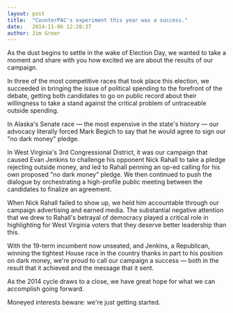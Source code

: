 ```yaml
---
layout: post
title:  "CounterPAC's experiment this year was a success."
date:   2014-11-06 12:28:37
author: Jim Greer
---
```


As the dust begins to settle in the wake of Election Day, we wanted to take a moment and share with you how excited we are about the results of our campaign.
 
In three of the most competitive races that took place this election, we succeeded in bringing the issue of political spending to the forefront of the debate, getting both candidates to go on public record about their willingness to take a stand against the critical problem of untraceable outside spending.
 
In Alaska's Senate race — the most expensive in the state's history — our advocacy literally forced Mark Begich to say that he would agree to sign our "no dark money" pledge. 
 
In West Virginia's 3rd Congressional District, it was our campaign that caused Evan Jenkins to challenge his opponent Nick Rahall to take a pledge rejecting outside money, and led to Rahall penning an op-ed calling for his own proposed "no dark money" pledge. We then continued to push the dialogue by orchestrating a high-profile public meeting between the candidates to finalize an agreement. 
 
When Nick Rahall failed to show up, we held him accountable through our campaign advertising and earned media. The substantial negative attention that we drew to Rahall's betrayal of democracy played a critical role in highlighting for West Virginia voters that they deserve better leadership than this. 
 
With the 19-term incumbent now unseated, and Jenkins, a Republican, winning the tightest House race in the country thanks in part to his position on dark money, we're proud to call our campaign a success — both in the result that it achieved and the message that it sent.
 
As the 2014 cycle draws to a close, we have great hope for what we can accomplish going forward.

Moneyed interests beware: we're just getting started.
